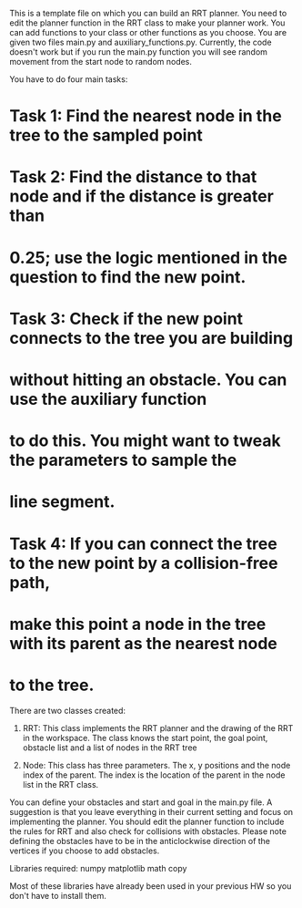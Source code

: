 This is a template file on which you can build an RRT planner. You
need to edit the planner function in the RRT class to make your
planner work.  You can add functions to your class or other functions
as you choose. You are given two files main.py and
auxiliary_functions.py.  Currently, the code doesn't work but if you
run the main.py function you will see random movement from the start
node to random nodes.

You have to do four main tasks:
# Task 1: Find the nearest node in the tree to the sampled point
# Task 2: Find the distance to that node and if the distance is greater than 
#         0.25; use the logic mentioned in the question to find the new point.
# Task 3: Check if the new point connects to the tree you are building
#         without hitting an obstacle. You can use the auxiliary function
#         to do this. You might want to tweak the parameters to sample the
#         line segment.
# Task 4: If you can connect the tree to the new point by a collision-free path, 
#         make this point a node in the tree with its parent as the nearest node
#         to the tree.


There are two classes created:

1. RRT: This class implements the RRT
planner and the drawing of the RRT in the workspace. The class knows
the start point, the goal point, obstacle list and a list of nodes in the
RRT tree

2. Node: This class has three parameters. The x, y positions and the
node index of the parent. The index is the location of the parent in
the node list in the RRT class.

You can define your obstacles and start and goal in the main.py
file. A suggestion is  that you leave everything in their current
setting and focus on implementing the planner. You should edit the
planner function to include the rules for RRT and also check for
collisions with obstacles.  Please note defining the obstacles have to
be in the anticlockwise direction of the vertices if you choose to add
obstacles.

Libraries required:
numpy
matplotlib
math
copy

Most of these libraries have already been used in your previous HW so
you don't have to install them.
